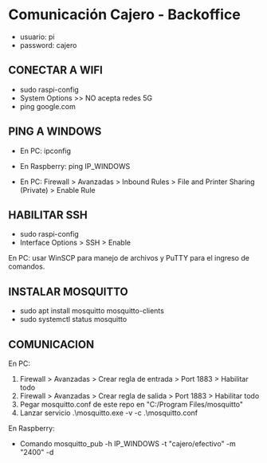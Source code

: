 # Comunicación Cajero - Backoffice
- usuario: pi
- password: cajero

## CONECTAR A WIFI
- sudo raspi-config
- System Options >> NO acepta redes 5G
- ping google.com

## PING A WINDOWS
- En PC: ipconfig
- En Raspberry: ping IP_WINDOWS

- En PC: Firewall > Avanzadas > Inbound Rules > File and Printer Sharing (Private) > Enable Rule

## HABILITAR SSH
- sudo raspi-config
- Interface Options > SSH > Enable

En PC: usar WinSCP para manejo de archivos y PuTTY para el ingreso de comandos.

## INSTALAR MOSQUITTO
- sudo apt install mosquitto mosquitto-clients
- sudo systemctl status mosquitto

## COMUNICACION

En PC:
1. Firewall > Avanzadas > Crear regla de entrada > Port 1883 > Habilitar todo
2. Firewall > Avanzadas > Crear regla de salida > Port 1883 > Habilitar todo
3. Pegar mosquitto.conf de este repo en "C:/Program Files/mosquitto"
4. Lanzar servicio .\mosquitto.exe -v -c .\mosquitto.conf

En Raspberry:
- Comando mosquitto_pub -h IP_WINDOWS -t "cajero/efectivo" -m "2400" -d
